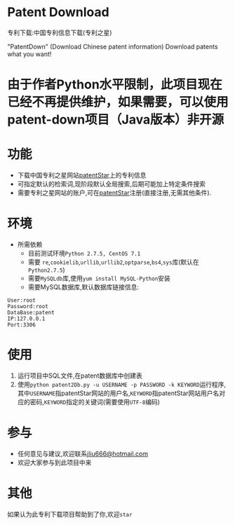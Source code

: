 Patent Download
=======
专利下载:中国专利信息下载(专利之星)

"PatentDown" (Download Chinese patent information) Download patents what you want!

由于作者Python水平限制，此项目现在已经不再提供维护，如果需要，可以使用patent-down项目（Java版本）非开源
====================

功能
=======
* 下载中国专利之星网站[patentStar](http://www.patentstar.cn/)上的专利信息
* 可指定默认的检索词,现阶段默认全局搜索,后期可能加上特定条件搜索
* 需要专利之星网站的账户,可在[patentStar](http://www.patentstar.cn/)注册(直接注册,无需其他条件).

环境
=======
* 所需依赖
	* 目前测试环境`Python 2.7.5, CentOS 7.1`
	* 需要
`re`,`cookielib`,`urllib`,`urllib2`,`optparse`,`bs4`,`sys`库(默认在`Python2.7.5`)
	* 需要`MySQLdb`库,使用`yum install MySQL-Python`安装
	* 需要MySQL数据库,默认数据库链接信息:
```
User:root
Password:root
DataBase:patent
IP:127.0.0.1
Port:3306
```


使用
======
1. 运行项目中SQL文件,在patent数据库中创建表
2. 使用`python patent2Db.py -u USERNAME -p PASSWORD -k KEYWORD`运行程序,其中`USERNAME`指patentStar网站的用户名,`KEYWORD`指patentStar网站用户名对应的密码,`KEYWORD`指定的关键词(需要使用`UTF-8`编码)

参与
======
* 任何意见与建议,欢迎联系<jliu666@hotmail.com>
* 欢迎大家参与到此项目中来

其他
======
如果认为此专利下载项目帮助到了你,欢迎`star`
